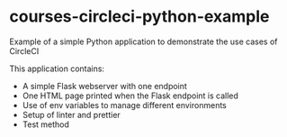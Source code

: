 # courses-circleci-python-example
Example of a simple Python application to demonstrate the use cases of CircleCI 

This application contains: 

- A simple Flask webserver with one endpoint 
- One HTML page printed when the Flask endpoint is called
- Use of env variables to manage different environments
- Setup of linter and prettier 
- Test method 
